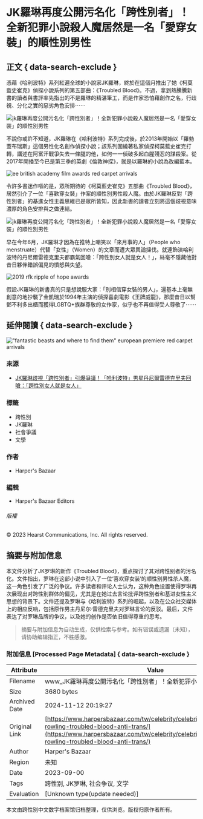 # JK羅琳再度公開污名化「跨性別者」！全新犯罪小說殺人魔居然是一名「愛穿女裝」的順性別男性

## 正文 { data-search-exclude }


憑藉《哈利波特》系列紅遍全球的小說家JK羅琳，終於在這個月推出了她《柯莫藍史崔克》偵探小說系列的第五部曲：《Troubled Blood》。不過，拿到熱騰騰新書的讀者與書評率先指出的不是羅琳的精湛筆工，而是作家恐怕藉創作之名，行歧視、分化之實的惡劣角色安排⋯⋯

![jk羅琳再度公開污名化「跨性別者」！全新犯罪小說殺人魔居然是一名「愛穿女裝」的順性別男性](https://hips.hearstapps.com/hmg-prod/images/mv5bmdm1mmjknmmtytbiyi00zmm4lwfmztatztnhymzlm2zkndgxxkeyxkfqcgdeqxvymjexnta5mtiat-v1-ux1000-1600189929.jpg?crop=1xw:1xh;center,top&resize=980:*)

不說你或許不知道，JK羅琳在《哈利波特》系列完成後，於2013年開始以「羅勃蓋布瑞斯」這個男性化名創作偵探小說；該系列圍繞著私家偵探柯莫藍史崔克打轉，講述在阿富汗戰爭失去一條腿的他，如何一一偵破多起血腥殘忍的謀殺案。從2017年開播至今已是第三季的英劇《倫敦神探》，就是以羅琳的小說為改編藍本。

![ee british academy film awards   red carpet arrivals](https://hips.hearstapps.com/hmg-prod/images/rowling-attends-the-70th-ee-british-academy-film-awards-at-news-photo-1600190064.jpg?crop=1xw:1xh;center,top&resize=980:*)

令許多書迷作嘔的是，眾所期待的《柯莫藍史崔克》五部曲《Troubled Blood》，居然引介了一位「喜歡穿女裝」作案的順性別男性殺人魔。由於JK羅琳反對「跨性別者」的基進女性主義思維已是眾所皆知，因此新書的讀者立刻將這個歧視意味濃厚的角色安排與之做連結。

![jk羅琳再度公開污名化「跨性別者」！全新犯罪小說殺人魔居然是一名「愛穿女裝」的順性別男性](https://hips.hearstapps.com/hmg-prod-images/註解-2020-06-10-135717-1591768657.png?crop=1xw:1xh;center,top&resize=980:*)

早在今年6月，JK羅琳才因為在推特上嘲笑以「來月事的人」（People who menstruate）代替「女性」（Women）的文章而遭大眾輿論撻伐。就連飾演哈利波特的丹尼爾雷德克里夫都霸氣回嗆：「跨性別女人就是女人！」，絲毫不隱藏他對昔日夥伴錯誤偏見的憤怒與失望。

![2019 rfk ripple of hope awards](https://hips.hearstapps.com/hmg-prod/images/rowling-arrives-at-the-2019-rfk-ripple-of-hope-awards-at-news-photo-1600190200.jpg?crop=1xw:1xh;center,top&resize=980:*)

假設JK羅琳的新書真的只是想說服大家：「別相信穿女裝的男人」，還基本上毫無創意的地抄襲了金凱瑞於1994年主演的偵探喜劇電影《王牌威龍》，那麼昔日以幫鄧不利多出櫃而獲得LGBTQ+族群尊敬的女作家，似乎也不再值得受人尊敬了⋯⋯

## 延伸閱讀 { data-search-exclude }

![ "fantastic beasts and where to find them" european premiere   red carpet arrivals](https://hips.hearstapps.com/hmg-prod/images/rowling-attends-the-european-premiere-of-fantastic-beasts-news-photo-1600189647.jpg?crop=1xw:1xh;center,top&resize=980:*)

### 來源
* [JK羅琳歧視「跨性別者」引爆爭議！「哈利波特」男星丹尼爾雷德克里夫回嗆：「跨性別女人就是女人」](https://www.harpersbazaar.com/tw/celebrity/celebritynews/g32818681/daniel-radcliffe-response-jk-rowling-transphobic-tweets/)

### 標籤
* 跨性別
* JK羅琳
* 社會爭議
* 文學

### 作者
* Harper's Bazaar 

### 編輯
* Harper's Bazaar Editors

###### 版權
© 2023 Hearst Communications, Inc. All rights reserved.

## 摘要与附加信息

<!-- tcd_abstract -->
本文件分析了JK罗琳的新作《Troubled Blood》，重点探讨了其对跨性别者的污名化。文件指出，罗琳在这部小说中引入了一位‘喜欢穿女装’的顺性别男性杀人魔，这一角色引发了广泛的争议。许多读者和评论人士认为，这种角色设置使得罗琳再次展现出对跨性别群体的偏见，尤其是在她过去言论批评跨性别者和基进女性主义思想的背景下。文件还提及罗琳与《哈利波特》系列的崛起，以及在公众社交媒体上的相应反响，包括原作男主丹尼尔·雷德克里夫对罗琳言论的反驳。最后，文件表达了对罗琳品牌的争议，以及她的创作是否依旧值得尊重的思考。
<!-- tcd_abstract_end -->

> 摘要与附加信息为自动生成，仅供检索与参考。如有错误或遗漏（未知），请协助编辑指正，不胜感激。

### 附加信息 [Processed Page Metadata] { data-search-exclude }

| Attribute       | Value                                  |
|-----------------|----------------------------------------|
| Filename        | www_JK羅琳再度公開污名化「跨性別者」！全新犯罪小說殺人魔居然是一_.md                             |
| Size            | 3680 bytes                           |
| Archived Date   | 2024-11-12 20:19:27                             |
| Original Link   | [https://www.harpersbazaar.com/tw/celebrity/celebritynews/g34028544/jk-rowling-troubled-blood-anti-trans/](https://www.harpersbazaar.com/tw/celebrity/celebritynews/g34028544/jk-rowling-troubled-blood-anti-trans/)                       |
| Author          | Harper's Bazaar                               |
| Region          | 未知                               |
| Date            | 2023-09-00                                 |
| Tags            | 跨性别, JK罗琳, 社会争议, 文学                                 |
| Evaluation            | [Unknown type(update needed)]                                 |
<!-- tcd_table_end -->

本文由跨性别中文数字档案馆归档整理，仅供浏览。版权归原作者所有。
